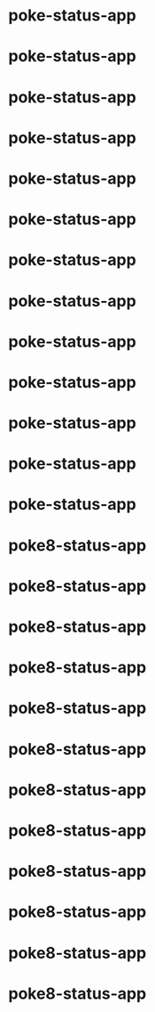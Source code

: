 # poke-status-app
# poke-status-app
# poke-status-app
# poke-status-app
# poke-status-app
# poke-status-app
# poke-status-app
# poke-status-app
# poke-status-app
# poke-status-app
# poke-status-app
# poke-status-app
# poke-status-app
# poke8-status-app
# poke8-status-app
# poke8-status-app
# poke8-status-app
# poke8-status-app
# poke8-status-app
# poke8-status-app
# poke8-status-app
# poke8-status-app
# poke8-status-app
# poke8-status-app
# poke8-status-app

